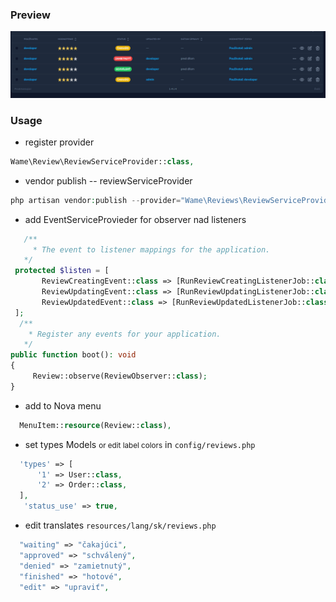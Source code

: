 
### Preview
<img alt="preview" src="img.png">

### Usage

- register provider
```php
Wame\Review\ReviewServiceProvider::class,
```

- vendor publish   -- reviewServiceProvider
```php
php artisan vendor:publish --provider="Wame\Reviews\ReviewServiceProvider"
```

- add EventServiceProvieder for observer nad listeners

```php
   /**
     * The event to listener mappings for the application.
   */
 protected $listen = [
       ReviewCreatingEvent::class => [RunReviewCreatingListenerJob::class],
       ReviewUpdatingEvent::class => [RunReviewUpdatingListenerJob::class],
       ReviewUpdatedEvent::class => [RunReviewUpdatedListenerJob::class],
 ];
  /**
    * Register any events for your application.
   */
public function boot(): void
{
     Review::observe(ReviewObserver::class);
}
```

- add to Nova menu
```php
  MenuItem::resource(Review::class),
```

- set types Models <small>or edit label colors</small> in  `config/reviews.php `
```php
  'types' => [
      '1' => User::class,
      '2' => Order::class,
  ],
   'status_use' => true,
```
- edit translates  `resources/lang/sk/reviews.php `
```php
  "waiting" => "čakajúci",
  "approved" => "schválený",
  "denied" => "zamietnutý",
  "finished" => "hotové",
  "edit" => "upraviť",
```
